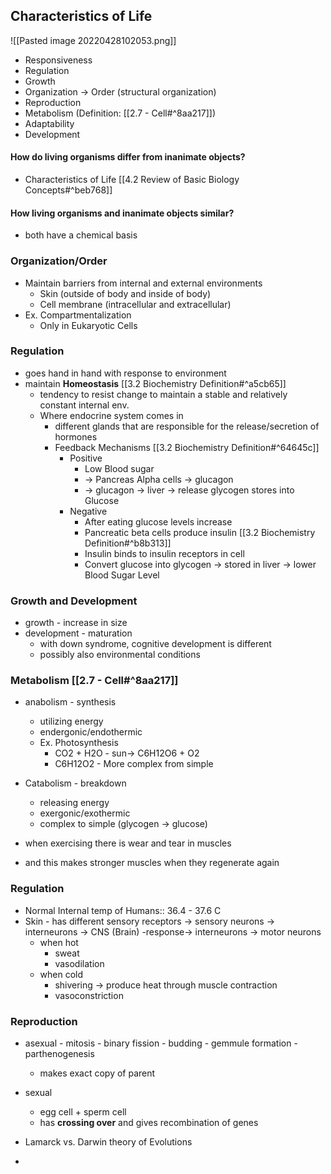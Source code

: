 ## Characteristics of Life
![[Pasted image 20220428102053.png]]
- Responsiveness
- Regulation 
- Growth
- Organization -> Order (structural organization)
- Reproduction
- Metabolism (Definition: [[2.7 - Cell#^8aa217]])
- Adaptability
- Development


#### How do living organisms differ from inanimate objects?
- Characteristics of Life [[4.2 Review of Basic Biology Concepts#^beb768]] 
#### How living organisms and inanimate objects similar?
- both have a chemical basis

### Organization/Order
- Maintain barriers from internal and external environments
	- Skin (outside of body and inside of body)
	- Cell membrane (intracellular and extracellular)
- Ex. Compartmentalization
	- Only in Eukaryotic Cells

### Regulation
- goes hand in hand with response to environment
- maintain **Homeostasis** [[3.2 Biochemistry Definition#^a5cb65]]
	- tendency to resist change to maintain a stable and relatively constant internal env.
	- Where endocrine system comes in
		- different glands that are responsible for the release/secretion of hormones
		- Feedback Mechanisms [[3.2 Biochemistry Definition#^64645c]]
			- Positive
				- Low Blood sugar 
				- -> Pancreas Alpha cells -> glucagon
				- -> glucagon -> liver -> release glycogen stores into Glucose
			- Negative
				- After eating glucose levels increase
				- Pancreatic beta cells produce insulin [[3.2 Biochemistry Definition#^b8b313]]
				- Insulin binds to insulin receptors in cell
				- Convert glucose into glycogen -> stored in liver -> lower Blood Sugar Level

### Growth and Development
- growth - increase in size
- development - maturation
	- with down syndrome, cognitive development is different
	- possibly also environmental conditions

### Metabolism [[2.7 - Cell#^8aa217]]
- anabolism - synthesis
	- utilizing energy
	- endergonic/endothermic
	- Ex. Photosynthesis
		- CO2 + H2O - sun->  C6H12O6 + O2
		- C6H12O2 - More complex from simple
- Catabolism - breakdown
	- releasing energy
	- exergonic/exothermic
	- complex to simple (glycogen -> glucose)

- when exercising there is wear and tear in muscles
- and this makes stronger muscles when they regenerate again

### Regulation
- Normal Internal temp of Humans:: 36.4 - 37.6 C
- Skin - has different sensory receptors -> sensory neurons -> interneurons -> CNS (Brain) -response-> interneurons -> motor neurons
	- when hot
		- sweat
		- vasodilation
	- when cold
		- shivering -> produce heat through muscle contraction
		- vasoconstriction

### Reproduction
- asexual
		- mitosis
		- binary fission
		- budding
		- gemmule formation
		- parthenogenesis
	- makes exact copy of parent
- sexual
	- egg cell + sperm cell
	- has **crossing over** and gives recombination of genes

- Lamarck vs. Darwin theory of Evolutions
- 

